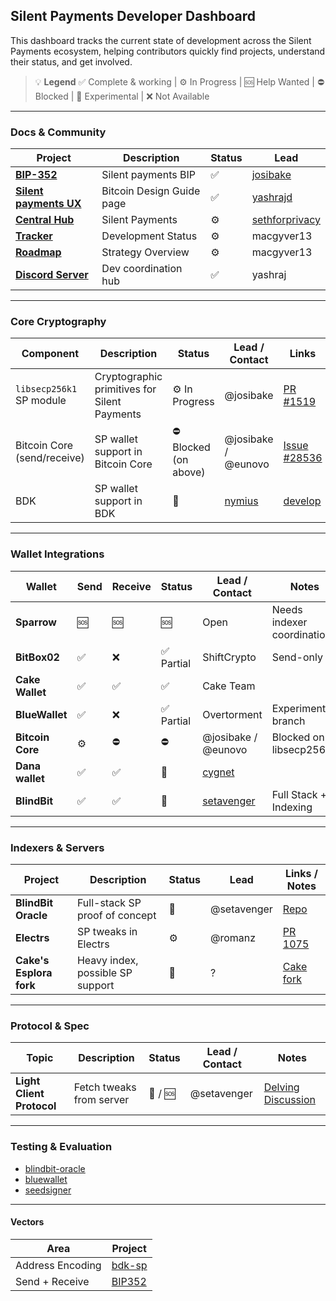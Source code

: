 ## Silent Payments Developer Dashboard

This dashboard tracks the current state of development across the Silent Payments ecosystem, helping contributors quickly find projects, understand their status, and get involved.

> 💡 **Legend**
> ✅ Complete & working | ⚙️ In Progress | 🆘 Help Wanted | ⛔ Blocked | 🧪 Experimental | ❌ Not Available

---

### Docs & Community

| Project | Description | Status | Lead
|--------|-------------|--------|------|
| **[BIP-352](https://github.com/bitcoin/bips/blob/master/bip-0352.mediawiki)** | Silent payments BIP | ✅ | [josibake](https://github.com/josibake) 
| **[Silent payments UX](https://bitcoin.design/guide/how-it-works/silent-payments/)** | Bitcoin Design Guide page | ✅ | [yashrajd](https://github.com/yashrajd) 
| **[Central Hub](https://silentpayments.xyz/)** | Silent Payments | ⚙️ | [sethforprivacy](https://github.com/sethforprivacy)
| **[Tracker](https://docs.google.com/spreadsheets/d/1dXCiAF37UUDs6Hv8jtdQAqfZG6EpwURwCcTk90qnU8g)** | Development Status | ⚙️ | macgyver13
| **[Roadmap](https://docs.google.com/document/d/1ggtPmJWvPCzSoAw0slX4indRDsbm4reDeMjBXreCAzs/edit?tab=t.0)** | Strategy Overview | ⚙️ | macgyver13
| **[Discord Server](https://discord.gg/UFF2u6hxBf)** | Dev coordination hub | ✅ | yashraj

---

### Core Cryptography

| Component | Description | Status | Lead / Contact | Links |
|----------|-------------|--------|----------------|-------|
| `libsecp256k1` SP module | Cryptographic primitives for Silent Payments | ⚙️ In Progress | @josibake | [PR #1519](https://github.com/bitcoin-core/secp256k1/pull/1519) |
| Bitcoin Core (send/receive) | SP wallet support in Bitcoin Core | ⛔ Blocked (on above) | @josibake / @eunovo | [Issue #28536](https://github.com/bitcoin/bitcoin/issues/28536) |
| BDK | SP wallet support in BDK | 🧪 | [nymius](https://github.com/nymius) | [develop](https://github.com/bitcoindevkit/bdk-sp) |

---

### Wallet Integrations

| Wallet | Send | Receive | Status | Lead / Contact | Notes |
|--------|------|---------|--------|----------------|-------|
| **Sparrow** |  🆘 |  🆘 | 🆘 | Open | Needs indexer coordination |
| **BitBox02** | ✅ | ❌ | ✅ Partial | ShiftCrypto | Send-only |
| **Cake Wallet** | ✅ | ✅ | ✅ | Cake Team |  |
| **BlueWallet** | ✅ | ❌ | ✅ Partial | Overtorment | Experimental branch |
| **Bitcoin Core** | ⚙️ | ⛔ | ⛔ | @josibake / @eunovo | Blocked on libsecp256k1 |
| **Dana wallet** | ✅ | ✅ | 🧪 | [cygnet](https://github.com/cygnet3) |  |
| **BlindBit** | ✅ | ✅ | 🧪 | [setavenger](https://github.com/setavenger) | Full Stack + Indexing |

---

### Indexers & Servers

| Project | Description | Status | Lead | Links / Notes |
|---------|-------------|--------|------|----------------|
| **BlindBit Oracle** | Full-stack SP proof of concept | 🧪 | @setavenger | [Repo](https://github.com/setavenger/blindbit-oracle) |
| **Electrs** | SP tweaks in Electrs | ⚙️ | @romanz| [PR 1075](https://github.com/romanz/electrs/pull/1075) |
| **Cake's Esplora fork** | Heavy index, possible SP support | 🧪 | ? | [Cake fork](https://github.com/cake-tech/blockstream-electrs/tree/cake-update-v1) |

---

### Protocol & Spec

| Topic | Description | Status | Lead / Contact | Notes |
|-------|-------------|--------|----------------|-------|
| **Light Client Protocol** | Fetch tweaks from server | 🧪 / 🆘 | @setavenger | [Delving Discussion](https://delvingbitcoin.org/t/silent-payments-light-client-protocol/891) |

---

### Testing & Evaluation

* [blindbit-oracle](testing/blindbit-oracle.md)
* [bluewallet](testing/bluewallet.md)
* [seedsigner](testing/seedsigner.md)

---

#### Vectors

| Area | Project |
|------|---------|
| Address Encoding | [bdk-sp](https://github.com/bitcoindevkit/bdk-sp/blob/3842af15d0bf3440e357ee17ca02a2cef74af60d/silentpayments/src/encoding/mod.rs#L179-L279) |
| Send + Receive | [BIP352](https://github.com/bitcoin/bips/blob/master/bip-0352/send_and_receive_test_vectors.json) |

